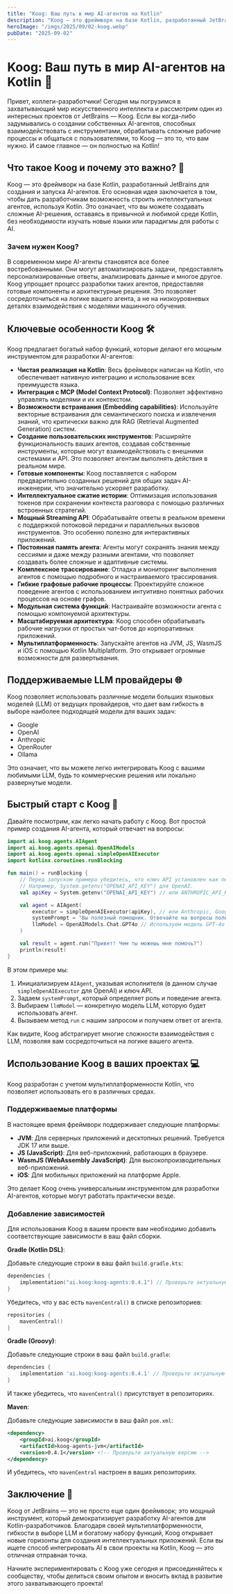 ```yaml
---
title: "Koog: Ваш путь в мир AI-агентов на Kotlin"
description: "Koog — это фреймворк на базе Kotlin, разработанный JetBrains для создания и запуска AI-агентов."
heroImage: "/imgs/2025/09/02-koog.webp"
pubDate: "2025-09-02"
---
```


# Koog: Ваш путь в мир AI-агентов на Kotlin 🚀

Привет, коллеги-разработчики! Сегодня мы погрузимся в захватывающий мир искусственного интеллекта и рассмотрим один из интересных проектов от JetBrains — Koog. Если вы когда-либо задумывались о создании собственных AI-агентов, способных взаимодействовать с инструментами, обрабатывать сложные рабочие процессы и общаться с пользователями, то Koog — это то, что вам нужно. И самое главное — он полностью на Kotlin!

## Что такое Koog и почему это важно? 🤔

Koog — это фреймворк на базе Kotlin, разработанный JetBrains для создания и запуска AI-агентов. Его основная идея заключается в том, чтобы дать разработчикам возможность строить интеллектуальных агентов, используя Kotlin. Это означает, что вы можете создавать сложные AI-решения, оставаясь в привычной и любимой среде Kotlin, без необходимости изучать новые языки или парадигмы для работы с AI.

### Зачем нужен Koog?

В современном мире AI-агенты становятся все более востребованными. Они могут автоматизировать задачи, предоставлять персонализированные ответы, анализировать данные и многое другое. Koog упрощает процесс разработки таких агентов, предоставляя готовые компоненты и архитектурные решения. Это позволяет сосредоточиться на логике вашего агента, а не на низкоуровневых деталях взаимодействия с моделями машинного обучения.

## Ключевые особенности Koog 🛠️

Koog предлагает богатый набор функций, которые делают его мощным инструментом для разработки AI-агентов:

*   **Чистая реализация на Kotlin**: Весь фреймворк написан на Kotlin, что обеспечивает нативную интеграцию и использование всех преимуществ языка.
*   **Интеграция с MCP (Model Context Protocol)**: Позволяет эффективно управлять моделями и их контекстом.
*   **Возможности встраивания (Embedding capabilities)**: Используйте векторные встраивания для семантического поиска и извлечения знаний, что критически важно для RAG (Retrieval Augmented Generation) систем.
*   **Создание пользовательских инструментов**: Расширяйте функциональность ваших агентов, создавая собственные инструменты, которые могут взаимодействовать с внешними системами и API. Это позволяет агентам выполнять действия в реальном мире.
*   **Готовые компоненты**: Koog поставляется с набором предварительно созданных решений для общих задач AI-инженерии, что значительно ускоряет разработку.
*   **Интеллектуальное сжатие истории**: Оптимизация использования токенов при сохранении контекста разговора с помощью различных встроенных стратегий.
*   **Мощный Streaming API**: Обрабатывайте ответы в реальном времени с поддержкой потоковой передачи и параллельных вызовов инструментов. Это особенно полезно для интерактивных приложений.
*   **Постоянная память агента**: Агенты могут сохранять знания между сессиями и даже между разными агентами, что позволяет создавать более сложные и адаптивные системы.
*   **Комплексное трассирование**: Отладка и мониторинг выполнения агентов с помощью подробного и настраиваемого трассирования.
*   **Гибкие графовые рабочие процессы**: Проектируйте сложное поведение агентов с использованием интуитивно понятных рабочих процессов на основе графов.
*   **Модульная система функций**: Настраивайте возможности агента с помощью компонуемой архитектуры.
*   **Масштабируемая архитектура**: Koog способен обрабатывать рабочие нагрузки от простых чат-ботов до корпоративных приложений.
*   **Мультиплатформенность**: Запускайте агентов на JVM, JS, WasmJS и iOS с помощью Kotlin Multiplatform. Это открывает огромные возможности для развертывания.

## Поддерживаемые LLM провайдеры 🌐

Koog позволяет использовать различные модели больших языковых моделей (LLM) от ведущих провайдеров, что дает вам гибкость в выборе наиболее подходящей модели для ваших задач:

*   Google
*   OpenAI
*   Anthropic
*   OpenRouter
*   Ollama

Это означает, что вы можете легко интегрировать Koog с вашими любимыми LLM, будь то коммерческие решения или локально развернутые модели.

## Быстрый старт с Koog 🚀

Давайте посмотрим, как легко начать работу с Koog. Вот простой пример создания AI-агента, который отвечает на вопросы:

```kotlin
import ai.koog.agents.AIAgent
import ai.koog.agents.openai.OpenAIModels
import ai.koog.agents.openai.simpleOpenAIExecutor
import kotlinx.coroutines.runBlocking

fun main() = runBlocking {
    // Перед запуском примера убедитесь, что ключ API установлен как переменная окружения.
    // Например, System.getenv("OPENAI_API_KEY") для OpenAI.
    val apiKey = System.getenv("OPENAI_API_KEY") // или ANTHROPIC_API_KEY, GOOGLE_API_KEY и т.д.

    val agent = AIAgent(
        executor = simpleOpenAIExecutor(apiKey), // или Anthropic, Google, OpenRouter и т.д.
        systemPrompt = "Вы полезный помощник. Отвечайте на вопросы пользователя кратко.",
        llmModel = OpenAIModels.Chat.GPT4o // Используем модель GPT-4o
    )

    val result = agent.run("Привет! Чем ты можешь мне помочь?")
    println(result)
}
```

В этом примере мы:

1.  Инициализируем `AIAgent`, указывая исполнителя (в данном случае `simpleOpenAIExecutor` для OpenAI) и ключ API.
2.  Задаем `systemPrompt`, который определяет роль и поведение агента.
3.  Выбираем `llmModel` — конкретную модель LLM, которую будет использовать агент.
4.  Вызываем метод `run` с нашим запросом и получаем ответ от агента.

Как видите, Koog абстрагирует многие сложности взаимодействия с LLM, позволяя вам сосредоточиться на логике вашего агента.

## Использование Koog в ваших проектах 💻

Koog разработан с учетом мультиплатформенности Kotlin, что позволяет использовать его в различных средах.

### Поддерживаемые платформы

В настоящее время фреймворк поддерживает следующие платформы:

*   **JVM**: Для серверных приложений и десктопных решений. Требуется JDK 17 или выше.
*   **JS (JavaScript)**: Для веб-приложений, работающих в браузере.
*   **WasmJS (WebAssembly JavaScript)**: Для высокопроизводительных веб-приложений.
*   **iOS**: Для мобильных приложений на платформе Apple.

Это делает Koog очень универсальным инструментом для разработки AI-агентов, которые могут работать практически везде.

### Добавление зависимостей

Для использования Koog в вашем проекте вам необходимо добавить соответствующие зависимости в ваш файл сборки.

**Gradle (Kotlin DSL)**:

Добавьте следующие строки в ваш файл `build.gradle.kts`:

```kotlin
dependencies {
    implementation("ai.koog:koog-agents:0.4.1") // Проверьте актуальную версию на GitHub или Maven Central
}
```

Убедитесь, что у вас есть `mavenCentral()` в списке репозиториев:

```kotlin
repositories {
    mavenCentral()
}
```

**Gradle (Groovy)**:

Добавьте следующие строки в ваш файл `build.gradle`:

```groovy
dependencies {
    implementation 'ai.koog:koog-agents:0.4.1' // Проверьте актуальную версию
}
```

И также убедитесь, что `mavenCentral()` присутствует в репозиториях.

**Maven**:

Добавьте следующие зависимости в ваш файл `pom.xml`:

```xml
<dependency>
    <groupId>ai.koog</groupId>
    <artifactId>koog-agents-jvm</artifactId>
    <version>0.4.1</version> <!-- Проверьте актуальную версию -->
</dependency>
```

И убедитесь, что `mavenCentral` настроен в ваших репозиториях.

## Заключение 🎉

Koog от JetBrains — это не просто еще один фреймворк; это мощный инструмент, который демократизирует разработку AI-агентов для Kotlin-разработчиков. Благодаря своей мультиплатформенности, гибкости в выборе LLM и богатому набору функций, Koog открывает новые горизонты для создания интеллектуальных приложений. Если вы ищете способ интегрировать AI в свои проекты на Kotlin, Koog — это отличная отправная точка.

Начните экспериментировать с Koog уже сегодня и присоединяйтесь к сообществу, чтобы делиться своим опытом и вносить вклад в развитие этого захватывающего проекта!
